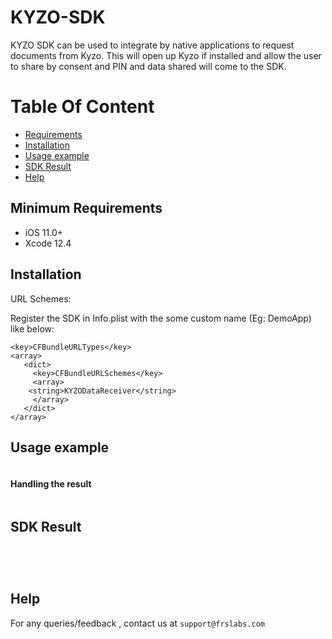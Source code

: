 # KYZO-SDK

KYZO SDK can be used to integrate by native applications to request documents from Kyzo. This will open up Kyzo if installed and allow the user to share by consent and PIN and data shared will come to the SDK. 


# Table Of Content
- [Requirements](#requirements)
- [Installation](#installation)
- [Usage example](#Usage-example)
- [SDK Result](#SDK-Result)
- [Help](#help)


## Minimum Requirements

- iOS 11.0+
- Xcode 12.4

## Installation

URL Schemes:

Register the SDK in Info.plist with the some custom name (Eg: DemoApp) like below:

```
<key>CFBundleURLTypes</key>
<array>
   <dict>
     <key>CFBundleURLSchemes</key> 
     <array>
	<string>KYZODataReceiver</string>
     </array>
   </dict>
</array>
```

## Usage example

```swift


```
#### Handling the result

```swift


``` 

## SDK Result

```swift

   
     
```     

  
## Help

For any queries/feedback , contact us at `support@frslabs.com` 

